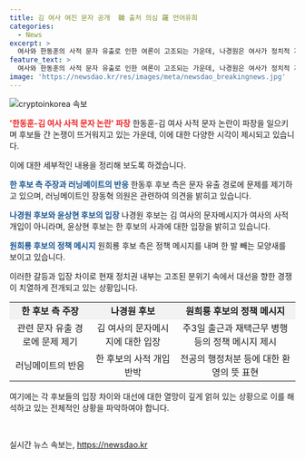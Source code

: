 ```yaml
---
title: 김 여사 여진 문자 공개  韓 출처 의심 羅 언어유희
categories:
  - News
excerpt: >
  여사와 한동훈의 사적 문자 유출로 인한 여론이 고조되는 가운데, 나경원은 여사가 정치적 개입을 하는 것이 아니라 주장하며 반박했다. 이에 반해 원희룡은 정책 메시지를 내며 한 발 빼는 모습이었다. 윤상현도 한 후보의 사과 의사를 의심하고 직접 밝히라고 촉구했다. 이를 통해 정치권 내부의 갈등과 의견 차이가 드러나고 있는 가운데, 대선을 앞둔 정치권에서의 긴장이 높아지고 있는 상황이다. 함께 읽어보면 좋을 기사입니다.
feature_text: >
  여사와 한동훈의 사적 문자 유출로 인한 여론이 고조되는 가운데, 나경원은 여사가 정치적 개입을 하는 것이 아니라 주장하며 반박했다. 이에 반해 원희룡은 정책 메시지를 내며 한 발 빼는 모습이었다. 윤상현도 한 후보의 사과 의사를 의심하고 직접 밝히라고 촉구했다. 이를 통해 정치권 내부의 갈등과 의견 차이가 드러나고 있는 가운데, 대선을 앞둔 정치권에서의 긴장이 높아지고 있는 상황이다. 함께 읽어보면 좋을 기사입니다.
image: 'https://newsdao.kr/res/images/meta/newsdao_breakingnews.jpg'
---
```


<p><img src="https://newsdao.kr/res/images/meta/newsdao_breakingnews.jpg" alt="cryptoinkorea 속보" /></p>

<p><b><span style="color: #ee2323;">'한동훈-김 여사 사적 문자 논란' 파장</span></b>
한동훈-김 여사 사적 문자 논란이 파장을 일으키며 후보들 간 논쟁이 뜨거워지고 있는 가운데, 이에 대한 다양한 시각이 제시되고 있습니다.</p>

<p data-ke-size="size16">이에 대한 세부적인 내용을 정리해 보도록 하겠습니다.</p>

<p><b><span style="color: #1a5490;">한 후보 측 주장과 러닝메이트의 반응</span></b>
한동후 후보 측은 문자 유출 경로에 문제를 제기하고 있으며, 러닝메이트인 장동혁 의원은 관련하여 의견을 밝히고 있습니다.</p>

<p><b><span style="color: #1a5490;">나경원 후보와 윤상현 후보의 입장</span></b>
나경원 후보는 김 여사의 문자메시지가 여사의 사적 개입이 아니라며, 윤상현 후보는 한 후보의 사과에 대한 입장을 밝히고 있습니다. </p>

<p><b><span style="color: #1a5490;">원희룡 후보의 정책 메시지</span></b>
원희룡 후보 측은 정책 메시지를 내며 한 발 빼는 모양새를 보이고 있습니다.</p>

<p>이러한 갈등과 입장 차이로 현재 정치권 내부는 고조된 분위기 속에서 대선을 향한 경쟁이 치열하게 전개되고 있는 상황입니다. </p>

<table>
    <tbody>
        <tr>
            <td style="text-align: center; background-color: #f2f2f2;"><b>한 후보 측 주장</b></td>
            <td style="text-align: center; background-color: #f2f2f2;"><b>나경원 후보</b></td>
            <td style="text-align: center; background-color: #f2f2f2;"><b>원희룡 후보의 정책 메시지</b></td>
        </tr>
        <tr>
            <td style="text-align: center;">관련 문자 유출 경로에 문제 제기</td>
            <td style="text-align: center;">김 여사의 문자메시지에 대한 입장</td>
            <td style="text-align: center;">주3일 출근과 재택근무 병행 등의 정책 메시지 제시</td>
        </tr>
        <tr>
            <td style="text-align: center;">러닝메이트의 반응</td>
            <td style="text-align: center;">한 후보의 사적 개입 반박</td>
            <td style="text-align: center;">전공의 행정처분 등에 대한 환영의 뜻 표현</td>
        </tr>
    </tbody>
</table>

<p>여기에는 각 후보들의 입장 차이와 대선에 대한 열망이 깊게 얽혀 있는 상황으로 이를 해석하고 있는 전체적인 상황을 파악하여야 합니다.</p>

<p data-ke-size="size16">&nbsp;</p>
실시간 뉴스 속보는, <a href="https://newsdao.kr" rel="dofollow">https://newsdao.kr</a>


